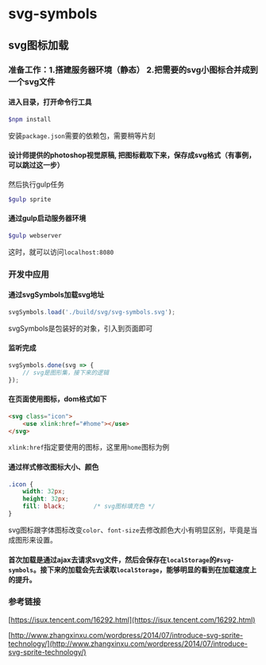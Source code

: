# svg-symbols

## svg图标加载

### 准备工作：1.搭建服务器环境（静态） 2.把需要的svg小图标合并成到一个svg文件

#### 进入目录，打开命令行工具 
```bash
$npm install 
```
安装`package.json`需要的依赖包，需要稍等片刻

#### 设计师提供的photoshop视觉原稿, 把图标截取下来，保存成svg格式（有事例，可以跳过这一步）
然后执行gulp任务
```bash
$gulp sprite
```

#### 通过gulp启动服务器环境
```bash
$gulp webserver
```
这时，就可以访问`localhost:8080`



### 开发中应用
#### 通过svgSymbols加载svg地址
```javascript
svgSymbols.load('./build/svg/svg-symbols.svg');
```
svgSymbols是包装好的对象，引入到页面即可

#### 监听完成
```javascript
svgSymbols.done(svg => {
	// svg是图形集，接下来的逻辑
});
```

#### 在页面使用图标，dom格式如下
```html
<svg class="icon">
	<use xlink:href="#home"></use>
</svg>
```
`xlink:href`指定要使用的图标，这里用`home`图标为例


#### 通过样式修改图标大小、颜色
```css
.icon {
	width: 32px;
	height: 32px;
	fill: black;		/* svg图标填充色 */
}
```
svg图标跟字体图标改变`color`、`font-size`去修改颜色大小有明显区别，毕竟是当成图形来设置。

#### 首次加载是通过ajax去请求svg文件，然后会保存在`localStorage`的`#svg-symbols`。接下来的加载会先去读取`localStorage`，能够明显的看到在加载速度上的提升。


### 参考链接
[https://isux.tencent.com/16292.html](https://isux.tencent.com/16292.html)

[http://www.zhangxinxu.com/wordpress/2014/07/introduce-svg-sprite-technology/](http://www.zhangxinxu.com/wordpress/2014/07/introduce-svg-sprite-technology/)